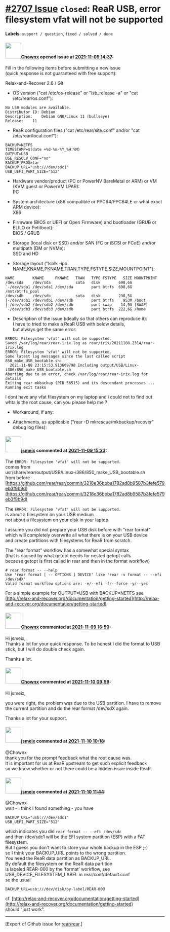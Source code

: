 [\#2707 Issue](https://github.com/rear/rear/issues/2707) `closed`: ReaR USB, error filesystem vfat will not be supported
========================================================================================================================

**Labels**: `support / question`, `fixed / solved / done`

#### <img src="https://avatars.githubusercontent.com/u/81611616?v=4" width="50">[Chownx](https://github.com/Chownx) opened issue at [2021-11-09 14:37](https://github.com/rear/rear/issues/2707):

Fill in the following items before submitting a new issue  
(quick response is not guaranteed with free support):

Relax-and-Recover 2.6 / Git

-   OS version ("cat /etc/os-release" or "lsb\_release -a" or "cat
    /etc/rear/os.conf"):

<!-- -->

    No LSB modules are available.
    Distributor ID: Debian
    Description:    Debian GNU/Linux 11 (bullseye)
    Release:    11

-   ReaR configuration files ("cat /etc/rear/site.conf" and/or "cat
    /etc/rear/local.conf"):

<!-- -->

    BACKUP=NETFS
    TIMESTAMP=$(date +%d-%m-%Y_%H:%M)
    OUTPUT=USB
    USE_RESOLV_CONF="no"
    BACKUP_PROG=tar
    BACKUP_URL="usb:///dev/sdc1"
    USB_UEFI_PART_SIZE="512"

-   Hardware vendor/product (PC or PowerNV BareMetal or ARM) or VM (KVM
    guest or PowerVM LPAR):  
    PC

-   System architecture (x86 compatible or PPC64/PPC64LE or what exact
    ARM device):  
    X86

-   Firmware (BIOS or UEFI or Open Firmware) and bootloader (GRUB or
    ELILO or Petitboot):  
    BIOS / GRUB

-   Storage (local disk or SSD) and/or SAN (FC or iSCSI or FCoE) and/or
    multipath (DM or NVMe):  
    SSD and HD

-   Storage layout ("lsblk -ipo
    NAME,KNAME,PKNAME,TRAN,TYPE,FSTYPE,SIZE,MOUNTPOINT"):

<!-- -->

    NAME        KNAME     PKNAME   TRAN   TYPE FSTYPE   SIZE MOUNTPOINT
    /dev/sda    /dev/sda           sata   disk        698,6G 
    `-/dev/sda1 /dev/sda1 /dev/sda        part btrfs  698,6G /mnt/btrfs_pool
    /dev/sdb    /dev/sdb           sata   disk        238,5G 
    |-/dev/sdb1 /dev/sdb1 /dev/sdb        part btrfs    953M /boot
    |-/dev/sdb2 /dev/sdb2 /dev/sdb        part swap    14,9G [SWAP]
    `-/dev/sdb3 /dev/sdb3 /dev/sdb        part btrfs  222,6G /home

-   Description of the issue (ideally so that others can reproduce
    it):  
    I have to tried to make a ReaR USB with below details,  
    but always get the same error:

<!-- -->

    ERROR: Filesystem 'vfat' will not be supported.
    Saved /var/log/rear/rear-irix.log as rear/irix/20211108.2314/rear-irix.log
    ERROR: Filesystem 'vfat' will not be supported.
    Some latest log messages since the last called script 850_make_USB_bootable.sh:
      2021-11-08 23:15:53.913609798 Including output/USB/Linux-i386/850_make_USB_bootable.sh
    Aborting due to an error, check /var/log/rear/rear-irix.log for details
    Exiting rear mkbackup (PID 56515) and its descendant processes ...
    Running exit tasks

I dont have any vfat filesystem on my laptop and i could not to find
out  
whta is the root cause, can you please help me ?

-   Workaround, if any:

-   Attachments, as applicable ("rear -D mkrescue/mkbackup/recover"
    debug log files):

#### <img src="https://avatars.githubusercontent.com/u/1788608?u=925fc54e2ce01551392622446ece427f51e2f0ce&v=4" width="50">[jsmeix](https://github.com/jsmeix) commented at [2021-11-09 15:23](https://github.com/rear/rear/issues/2707#issuecomment-964254415):

The `ERROR: Filesystem 'vfat' will not be supported.`  
comes from  
usr/share/rear/output/USB/Linux-i386/850\_make\_USB\_bootable.sh  
from before  
[https://github.com/rear/rear/commit/3218e36bbba1782ad8b9587b3fefe579eb3f9b9d](https://github.com/rear/rear/commit/3218e36bbba1782ad8b9587b3fefe579eb3f9b9d)

The `ERROR: Filesystem 'vfat' will not be supported.`  
is about a filesystem on your USB medium  
not about a filesystem on your disk in your laptop.

I assume you did not prepare your USB disk before with "rear format"  
which will completely overwrite all what there is on your USB device  
and create partitions with filesystems for ReaR from scratch.

The "rear format" workflow has a somewhat special syntax  
(that is caused by what getopt needs for nested getopt calls  
because getopt is first called in rear and then in the format workflow)

    # rear format -- --help
    Use 'rear format [ -- OPTIONS ] DEVICE' like 'rear -v format -- --efi /dev/sdX'
    Valid format workflow options are: -e/--efi -f/--force -y/--yes

For a simple example for OUTPUT=USB with BACKUP=NETFS see  
[http://relax-and-recover.org/documentation/getting-started](http://relax-and-recover.org/documentation/getting-started)

#### <img src="https://avatars.githubusercontent.com/u/81611616?v=4" width="50">[Chownx](https://github.com/Chownx) commented at [2021-11-09 16:50](https://github.com/rear/rear/issues/2707#issuecomment-964338099):

Hi jsmeix,  
Thanks a lot for your quick response. To be honest I did the format to
USB stick, but I will do double check again.

Thanks a lot.

#### <img src="https://avatars.githubusercontent.com/u/81611616?v=4" width="50">[Chownx](https://github.com/Chownx) commented at [2021-11-10 09:59](https://github.com/rear/rear/issues/2707#issuecomment-964972207):

Hi jsmeix,

you were right, the problem was due to the USB partition. I have to
remove the current partition and do the rear format /dev/sdX again.

Thanks a lot for your support.

#### <img src="https://avatars.githubusercontent.com/u/1788608?u=925fc54e2ce01551392622446ece427f51e2f0ce&v=4" width="50">[jsmeix](https://github.com/jsmeix) commented at [2021-11-10 10:18](https://github.com/rear/rear/issues/2707#issuecomment-964987494):

@Chownx  
thank you for the prompt feedback what the root cause was.  
It is important for us at ReaR upstream to get such explicit feedback  
so we know whether or not there could be a hidden issue inside ReaR.

#### <img src="https://avatars.githubusercontent.com/u/1788608?u=925fc54e2ce01551392622446ece427f51e2f0ce&v=4" width="50">[jsmeix](https://github.com/jsmeix) commented at [2021-11-10 11:44](https://github.com/rear/rear/issues/2707#issuecomment-965052468):

@Chownx  
wait - I think I found something - you have

    BACKUP_URL="usb:///dev/sdc1"
    USB_UEFI_PART_SIZE="512"

which indicates you did `rear format -- --efi /dev/sdc`  
and then /dev/sdc1 will be the EFI system partition (ESP) with a FAT
filesystem.  
But I guess you don't want to store your whole backup in the ESP ;-)  
so I think your BACKUP\_URL points to the wrong partition.  
You need the ReaR data partition as BACKUP\_URL.  
By default the filesystem on the ReaR data partition  
is labeled REAR-000 by the ‘format’ workflow, see  
USB\_DEVICE\_FILESYSTEM\_LABEL in rear/conf/default.conf  
so the usual

    BACKUP_URL=usb:///dev/disk/by-label/REAR-000

cf.
[http://relax-and-recover.org/documentation/getting-started](http://relax-and-recover.org/documentation/getting-started)  
should "just work".

------------------------------------------------------------------------

\[Export of Github issue for
[rear/rear](https://github.com/rear/rear).\]
